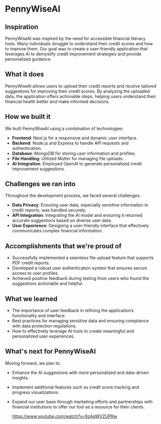 # PennyWiseAI

## Inspiration
PennyWiseAI was inspired by the need for accessible financial literacy tools. Many individuals struggle to understand their credit scores and how to improve them. Our goal was to create a user-friendly application that leverages AI to demystify credit improvement strategies and provide personalized guidance.

## What it does
PennyWiseAI allows users to upload their credit reports and receive tailored suggestions for improving their credit scores. By analyzing the uploaded data, the application offers actionable steps, helping users understand their financial health better and make informed decisions.

## How we built it
We built PennyWiseAI using a combination of technologies:
- **Frontend**: Next.js for a responsive and dynamic user interface.
- **Backend**: Node.js and Express to handle API requests and authentication.
- **Database**: MongoDB for storing user information and profiles.
- **File Handling**: Utilized Multer for managing file uploads.
- **AI Integration**: Employed OpenAI to generate personalized credit improvement suggestions.

## Challenges we ran into
Throughout the development process, we faced several challenges:
- **Data Privacy**: Ensuring user data, especially sensitive information in credit reports, was handled securely.
- **API Integration**: Integrating the AI model and ensuring it returned accurate suggestions based on diverse user data.
- **User Experience**: Designing a user-friendly interface that effectively communicates complex financial information.

## Accomplishments that we're proud of
- Successfully implemented a seamless file upload feature that supports PDF credit reports.
- Developed a robust user authentication system that ensures secure access to user profiles.
- Achieved positive feedback during testing from users who found the suggestions actionable and helpful.

## What we learned
- The importance of user feedback in refining the application’s functionality and interface.
- Best practices for managing sensitive data and ensuring compliance with data protection regulations.
- How to effectively leverage AI tools to create meaningful and personalized user experiences.

## What's next for PennyWiseAI
Moving forward, we plan to:
- Enhance the AI suggestions with more personalized and data-driven insights.
- Implement additional features such as credit score tracking and progress visualizations.
- Expand our user base through marketing efforts and partnerships with financial institutions to offer our tool as a resource for their clients.

  https://www.youtube.com/watch?v=9zAqWVZUPRw 
